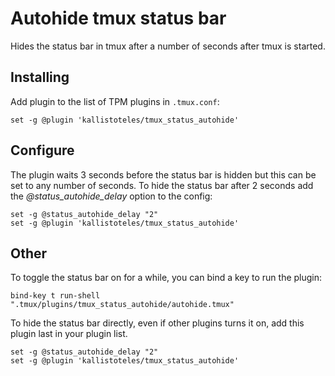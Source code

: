 Autohide tmux status bar
========================
Hides the status bar in tmux after a number of seconds after tmux is started.

Installing
----------
Add plugin to the list of TPM plugins in `.tmux.conf`:

``` tmux
set -g @plugin 'kallistoteles/tmux_status_autohide'
```

Configure
---------
The plugin waits 3 seconds before the status bar is hidden but this can be set to any number of seconds.
To hide the status bar after 2 seconds add the *@status_autohide_delay* option to the config:

``` tmux
set -g @status_autohide_delay "2"
set -g @plugin 'kallistoteles/tmux_status_autohide'
```

Other
-----
To toggle the status bar on for a while, you can bind a key to run the plugin:

``` tmux
bind-key t run-shell ".tmux/plugins/tmux_status_autohide/autohide.tmux"
```

To hide the status bar directly, even if other plugins turns it on, add this plugin last in your plugin list.

``` tmux
set -g @status_autohide_delay "2"
set -g @plugin 'kallistoteles/tmux_status_autohide'
```
